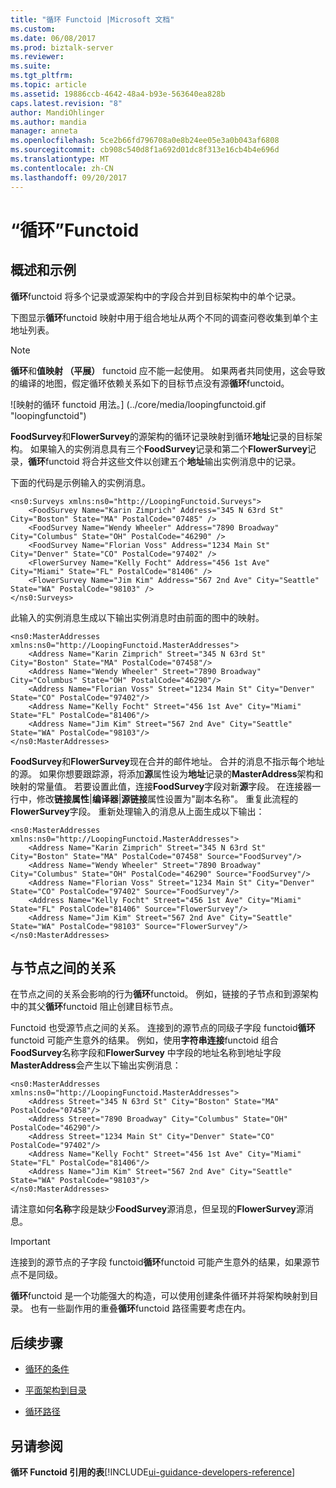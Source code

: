 ```yaml
---
title: "循环 Functoid |Microsoft 文档"
ms.custom: 
ms.date: 06/08/2017
ms.prod: biztalk-server
ms.reviewer: 
ms.suite: 
ms.tgt_pltfrm: 
ms.topic: article
ms.assetid: 19886ccb-4642-48a4-b93e-563640ea828b
caps.latest.revision: "8"
author: MandiOhlinger
ms.author: mandia
manager: anneta
ms.openlocfilehash: 5ce2b66fd796708a0e8b24ee05e3a0b043af6808
ms.sourcegitcommit: cb908c540d8f1a692d01dc8f313e16cb4b4e696d
ms.translationtype: MT
ms.contentlocale: zh-CN
ms.lasthandoff: 09/20/2017
---
```

# <a name="looping-functoid"></a>“循环”Functoid

## <a name="overview--example"></a>概述和示例
**循环**functoid 将多个记录或源架构中的字段合并到目标架构中的单个记录。  
  
 下图显示**循环**functoid 映射中用于组合地址从两个不同的调查问卷收集到单个主地址列表。  
  
> [!NOTE]
>  **循环**和**值映射 （平展）** functoid 应不能一起使用。 如果两者共同使用，这会导致的编译的地图，假定循环依赖关系如下的目标节点没有源**循环**functoid。  
  
 ![映射的循环 functoid 用法。] (../core/media/loopingfunctoid.gif "loopingfunctoid")  
  
 **FoodSurvey**和**FlowerSurvey**的源架构的循环记录映射到循环**地址**记录的目标架构。 如果输入的实例消息具有三个**FoodSurvey**记录和第二个**FlowerSurvey**记录，**循环**functoid 将合并这些文件以创建五个**地址**输出实例消息中的记录。  
  
 下面的代码是示例输入的实例消息。  
  
```  
<ns0:Surveys xmlns:ns0="http://LoopingFunctoid.Surveys">  
    <FoodSurvey Name="Karin Zimprich" Address="345 N 63rd St" City="Boston" State="MA" PostalCode="07485" />  
    <FoodSurvey Name="Wendy Wheeler" Address="7890 Broadway" City="Columbus" State="OH" PostalCode="46290" />  
    <FoodSurvey Name="Florian Voss" Address="1234 Main St" City="Denver" State="CO" PostalCode="97402" />  
    <FlowerSurvey Name="Kelly Focht" Address="456 1st Ave" City="Miami" State="FL" PostalCode="81406" />  
    <FlowerSurvey Name="Jim Kim" Address="567 2nd Ave" City="Seattle" State="WA" PostalCode="98103" />  
</ns0:Surveys>  
```  
  
 此输入的实例消息生成以下输出实例消息时由前面的图中的映射。  
  
```  
<ns0:MasterAddresses xmlns:ns0="http://LoopingFunctoid.MasterAddresses">  
    <Address Name="Karin Zimprich" Street="345 N 63rd St" City="Boston" State="MA" PostalCode="07458"/>  
    <Address Name="Wendy Wheeler" Street="7890 Broadway" City="Columbus" State="OH" PostalCode="46290"/>  
    <Address Name="Florian Voss" Street="1234 Main St" City="Denver" State="CO" PostalCode="97402"/>  
    <Address Name="Kelly Focht" Street="456 1st Ave" City="Miami" State="FL" PostalCode="81406"/>  
    <Address Name="Jim Kim" Street="567 2nd Ave" City="Seattle" State="WA" PostalCode="98103"/>  
</ns0:MasterAddresses>  
```  
  
 **FoodSurvey**和**FlowerSurvey**现在合并的邮件地址。 合并的消息不指示每个地址的源。 如果你想要跟踪源，将添加**源**属性设为**地址**记录的**MasterAddress**架构和映射的常量值。 若要设置此值，连接**FoodSurvey**字段对新**源**字段。 在连接器一行中，修改**链接属性**&#124;**编译器**&#124;**源链接**属性设置为"副本名称"。 重复此流程的**FlowerSurvey**字段。 重新处理输入的消息从上面生成以下输出：  
  
```  
<ns0:MasterAddresses xmlns:ns0="http://LoopingFunctoid.MasterAddresses">  
    <Address Name="Karin Zimprich" Street="345 N 63rd St" City="Boston" State="MA" PostalCode="07458" Source="FoodSurvey"/>  
    <Address Name="Wendy Wheeler" Street="7890 Broadway" City="Columbus" State="OH" PostalCode="46290" Source="FoodSurvey"/>  
    <Address Name="Florian Voss" Street="1234 Main St" City="Denver" State="CO" PostalCode="97402" Source="FoodSurvey"/>  
    <Address Name="Kelly Focht" Street="456 1st Ave" City="Miami" State="FL" PostalCode="81406" Source="FlowerSurvey"/>  
    <Address Name="Jim Kim" Street="567 2nd Ave" City="Seattle" State="WA" PostalCode="98103" Source="FlowerSurvey"/>  
</ns0:MasterAddresses>  
```  

## <a name="relationships-with-nodes"></a>与节点之间的关系

 在节点之间的关系会影响的行为**循环**functoid。 例如，链接的子节点和到源架构中的其父**循环**functoid 阻止创建目标节点。  
  
 Functoid 也受源节点之间的关系。 连接到的源节点的同级子字段 functoid**循环**functoid 可能产生意外的结果。 例如，使用**字符串连接**functoid 组合**FoodSurvey**名称字段和**FlowerSurvey** 中字段的地址名称到地址字段**MasterAddress**会产生以下输出实例消息：  
  
```  
<ns0:MasterAddresses xmlns:ns0="http://LoopingFunctoid.MasterAddresses">  
    <Address Street="345 N 63rd St" City="Boston" State="MA" PostalCode="07458"/>  
    <Address Street="7890 Broadway" City="Columbus" State="OH" PostalCode="46290"/>  
    <Address Street="1234 Main St" City="Denver" State="CO" PostalCode="97402"/>  
    <Address Name="Kelly Focht" Street="456 1st Ave" City="Miami" State="FL" PostalCode="81406"/>  
    <Address Name="Jim Kim" Street="567 2nd Ave" City="Seattle" State="WA" PostalCode="98103"/>  
</ns0:MasterAddresses>  
```  
  
 请注意如何**名称**字段是缺少**FoodSurvey**源消息，但呈现的**FlowerSurvey**源消息。  
  
> [!IMPORTANT]
>  连接到的源节点的子字段 functoid**循环**functoid 可能产生意外的结果，如果源节点不是同级。  
  
 **循环**functoid 是一个功能强大的构造，可以使用创建条件循环并将架构映射到目录。 也有一些副作用的重叠**循环**functoid 路径需要考虑在内。  
  
## <a name="next-steps"></a>后续步骤
  
-   [循环的条件](../core/conditional-looping.md)  
  
-   [平面架构到目录](../core/flat-schema-to-catalog.md)  
  
-   [循环路径](../core/loop-paths.md)  
  
## <a name="see-also"></a>另请参阅  
 **循环 Functoid 引用的表**[!INCLUDE[ui-guidance-developers-reference](../includes/ui-guidance-developers-reference.md)]